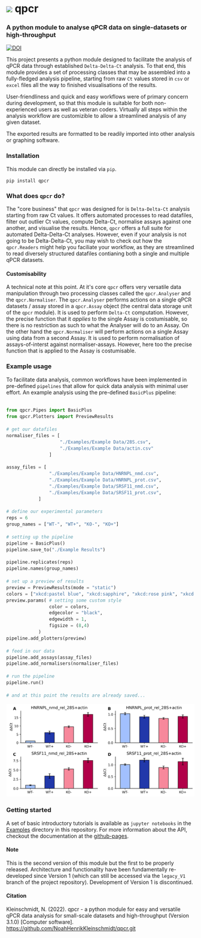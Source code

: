 <!-- # <img src="https://user-images.githubusercontent.com/89252165/153070064-4d3fb42e-a5f9-40fd-b856-755d58a52687.svg" width="32"> qpcr -->
# <img src="https://user-images.githubusercontent.com/89252165/154299580-3d92df53-443d-40b5-ae04-38422499f7a5.svg" width="25"> qpcr

### A python module to analyse qPCR data on single-datasets or high-throughput

[![DOI](https://zenodo.org/badge/398244987.svg)](https://zenodo.org/badge/latestdoi/398244987)


This project presents a python module designed to facilitate the analysis of qPCR data through established `Delta-Delta-Ct` analysis. To that end, this module provides a set of processing classes that may be assembled into a fully-fledged analysis pipeline, starting from raw `Ct` values stored in `csv` or `excel` files all the way to finished visualisations of the results. 

User-friendliness and quick and easy workflows were of primary concern during development, so that this module is suitable for both non-experienced users as well as veteran coders. Virtually all steps within the analysis workflow are customizible to allow a streamlined analysis of any given dataset.

The exported results are formatted to be readily imported into other analysis or graphing software.

### Installation
This module can directly be installed via `pip`.

```
pip install qpcr
```

### What does `qpcr` do?
The "core business" that `qpcr` was designed for is `Delta-Delta-Ct` analysis starting from raw Ct values. It offers automated processes to read datafiles, filter out outlier Ct values, compute Delta-Ct, normalise assays against one another, and visualise the results. Hence, `qpcr` offers a full suite for automated Delta-Delta-Ct analyses.
However, even if your analysis is not going to be Delta-Delta-Ct, you may wish to check out how the `qpcr.Readers` might help you faciliate your workflow, as they are streamlined to read diversely structured datafiles contianing both a single and multiple qPCR datasets. 

#### Customisability
A technical note at this point. At it's core `qpcr` offers very versatile data manipulation through two processing classes called the `qpcr.Analyser` and the `qpcr.Normaliser`. The `qpcr.Analyser` performs actions on a single qPCR datasets / assay stored in a `qpcr.Assay` object (the central data storage unit of the `qpcr` module). 
It is used to perform `Delta-Ct` computation. However, the precise function that it _applies_ to the single Assay is costumisable, so there is no restriction as such to what the Analyser will do to an Assay. 
On the other hand the `qpcr.Normaliser` will perform actions on a single Assay using data from a second Assay. It is used to perform normalisation of assays-of-interst against normaliser-assays. However, here too the precise function that is applied to the Assay is costumisable.  

### Example usage
To facilitate data analysis, common workflows have been implemented in pre-defined `pipelines` that allow for quick data analysis with minimal user effort. An example analysis using the pre-defined `BasicPlus` pipeline:

```python

from qpcr.Pipes import BasicPlus
from qpcr.Plotters import PreviewResults

# get our datafiles
normaliser_files = [
                    "./Examples/Example Data/28S.csv",
                    "./Examples/Example Data/actin.csv"
                ]

assay_files = [
                "./Examples/Example Data/HNRNPL_nmd.csv",
                "./Examples/Example Data/HNRNPL_prot.csv",
                "./Examples/Example Data/SRSF11_nmd.csv",
                "./Examples/Example Data/SRSF11_prot.csv",
            ]

# define our experimental parameters
reps = 6
group_names = ["WT-", "WT+", "KO-", "KO+"] 

# setting up the pipeline
pipeline = BasicPlus()
pipeline.save_to("./Example Results")

pipeline.replicates(reps)
pipeline.names(group_names)

# set up a preview of results
preview = PreviewResults(mode = "static")
colors = ["xkcd:pastel blue", "xkcd:sapphire", "xkcd:rose pink", "xkcd:raspberry"]
preview.params( # setting some custom style
                color = colors, 
                edgecolor = "black", 
                edgewidth = 1, 
                figsize = (8,4)
            )
pipeline.add_plotters(preview)

# feed in our data
pipeline.add_assays(assay_files)
pipeline.add_normalisers(normaliser_files)

# run the pipeline
pipeline.run()

# and at this point the results are already saved...
```

![](./Examples/Example%20Results/colorful.jpg)


### Getting started
A set of basic introductory tutorials is available as `jupyter notebooks` in the [Examples](https://github.com/NoahHenrikKleinschmidt/qpcr/tree/main/Examples) directory in this repository. For more information about the API, checkout the documentation at the [github-pages](https://noahhenrikkleinschmidt.github.io/qpcr/index.html).


#### Note
This is the second version of this module but the first to be properly released. Architecture and functionality have been fundamentally re-developed since Version 1 (which can still be accessed via the `legacy_V1` branch of the project repository).
Development of Version 1 is discontinued.

#### Citation
Kleinschmidt, N. (2022). qpcr - a python module for easy and versatile qPCR data analysis for small-scale datasets and high-throughput (Version 3.1.0) [Computer software]. https://github.com/NoahHenrikKleinschmidt/qpcr.git

